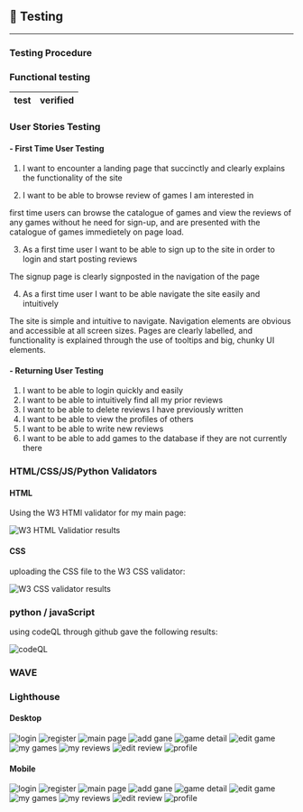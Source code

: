 ## :microscope: Testing

---

### Testing Procedure

### Functional testing

| test                                           | verified |
| ---------------------------------------------- | -------- |

### User Stories Testing


#### - First Time User Testing

1. I want to encounter a landing page that succinctly and clearly explains the functionality of the site



2. I want to be able to browse review of games I am interested in

first time users can browse the catalogue of games and view the reviews of any games without he need for sign-up, and are presented with the catalogue of games immedietely on page load. 

3. As a first time user I want to be able to sign up to the site in order to login and start posting reviews 

The signup page is clearly signposted in the navigation of the page 

4. As a first time user I want to be able navigate the site easily and intuitively 

The site is simple and intuitive to navigate. Navigation elements are obvious and accessible at all screen sizes. Pages are clearly labelled, and functionality is explained through the use of tooltips and big, chunky UI elements. 

#### - Returning User Testing

1. I want to be able to login quickly and easily
2. I want to be able to intuitively find all my prior reviews
3. I want to be able to delete reviews I have previously written
4. I want to be able to view the profiles of others 
5. I want to be able to write new reviews
6. I want to be able to add games to the database if they are not currently there

### HTML/CSS/JS/Python Validators

#### HTML

Using the W3 HTMl validator for my main page: 

![W3 HTML Validatior results](docs/html_validation.png)

#### CSS

uploading the CSS file to the W3 CSS validator:

![W3 CSS validator results](docs/css_validation.png)

### python / javaScript

using codeQL through github gave the following results: 

 ![codeQL](docs/CodeQL.png) 

### WAVE

### Lighthouse

#### Desktop

![login](docs/lighthouse/desktop/desktop_login.png)
![register](docs/lighthouse/desktop/desktop_register.png)
![main page](docs/lighthouse/desktop/desktop_games.png)
![add gane](docs/lighthouse/desktop/desktop_add_game.png)
![game detail](docs/lighthouse/desktop/desktop_game_detail.png)
![edit game](docs/lighthouse/desktop/desktop_edit_game.png)
![my games](docs/lighthouse/desktop/desktop_my_games.png)
![my reviews](docs/lighthouse/desktop/desktop_my_reviews.png)
![edit review](docs/lighthouse/desktop/desktop_edit_review.png)
![profile](docs/lighthouse/desktop/desktop_profile.png)

#### Mobile 

![login](docs/lighthouse/mobile/mobile_login.png)
![register](docs/lighthouse/mobile/mobile_register.png)
![main page](docs/lighthouse/mobile/mobile_games.png)
![add gane](docs/lighthouse/mobile/mobile_add_game.png)
![game detail](docs/lighthouse/mobile/mobile_game_detail.png)
![edit game](docs/lighthouse/mobile/mobile_edit_game.png)
![my games](docs/lighthouse/mobile/mobile_my_games.png)
![my reviews](docs/lighthouse/mobile/mobile_my_reviews.png)
![edit review](docs/lighthouse/mobile/mobile_edit_review.png)
![profile](docs/lighthouse/mobile/mobile_profile.png)


